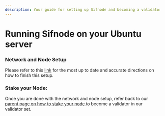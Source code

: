 ```yaml
---
description: Your guide for setting up Sifnode and becoming a validator locally
---
```


# Running Sifnode on your Ubuntu server

### Network and Node Setup

Please refer to this [link](https://github.com/Sifchain/sifnode/blob/develop/readme.md) for the most up to date and accurate directions on how to finish this setup.

### Stake your Node:

Once you are done with the network and node setup, refer back to our [parent page on how to stake your node ](https://docs.sifchain.finance/resources/tutorials/running-sifchain-validator-on-kubernetes#stake-your-node)to become a validator in our validator set.

